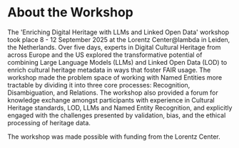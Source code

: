 # About the Workshop

The 'Enriching Digital Heritage with LLMs and Linked Open Data' workshop took place 8 - 12 September 2025 at the Lorentz Center@lambda in Leiden, the Netherlands. Over five days, experts in Digital Cultural Heritage from across Europe and the US explored the transformative potential of combining Large Language Models (LLMs) and Linked Open Data (LOD) to enrich cultural heritage metadata in ways that foster FAIR usage. The workshop made the problem space of working with Named Entities more tractable by dividing it into three core processes: Recognition, Disambiguation, and Relations. The workshop also provided a forum for knowledge exchange amongst participants with experience in Cultural Heritage standards, LOD, LLMs and Named Entity Recognition, and explicitly engaged with the challenges presented by validation, bias, and the ethical processing of heritage data. 

The workshop was made possible with funding from the Lorentz Center.
